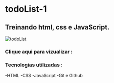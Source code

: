 # todoList-1

## Treinando html, css e JavaScript.


![todoList](https://user-images.githubusercontent.com/85530212/196062896-b7be26e5-ad5b-4447-ad89-48bc63833166.PNG)

### Clique aqui para vizualizar :  

### Tecnologias utilizadas :

-HTML
-CSS
-JavaScript
-Git e Github
